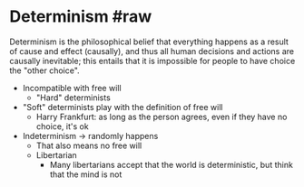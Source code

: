 # Determinism #raw
Determinism is the philosophical belief that everything happens as a result of cause and effect (causally), and thus all human decisions and actions are causally inevitable; this entails that it is impossible for people to have choice the "other choice".
- Incompatible with free will
	- "Hard" determinists
- "Soft" determinists play with the definition of free will
	- Harry Frankfurt: as long as the person agrees, even if they have no choice, it's ok
- Indeterminism -> randomly happens
	- That also means no free will
	- Libertarian
		- Many libertarians accept that the world is deterministic, but think that the mind is not